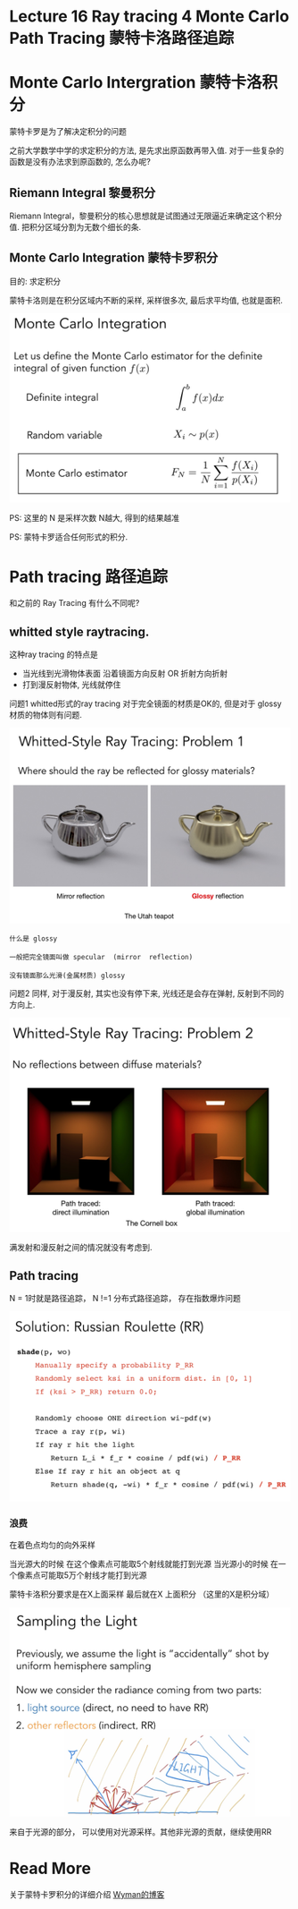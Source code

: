 # Lecture 16 Ray tracing 4  Monte Carlo Path Tracing 蒙特卡洛路径追踪

# Monte Carlo Intergration 蒙特卡洛积分

蒙特卡罗是为了解决定积分的问题

之前大学数学中学的求定积分的方法, 是先求出原函数再带入值.  对于一些复杂的函数是没有办法求到原函数的, 怎么办呢?

## Riemann Integral 黎曼积分
Riemann Integral，黎曼积分的核心思想就是试图通过无限逼近来确定这个积分值. 把积分区域分割为无数个细长的条.

## Monte Carlo Integration 蒙特卡罗积分
目的: 求定积分  

蒙特卡洛则是在积分区域内不断的采样, 采样很多次, 最后求平均值, 也就是面积.

![image](https://raw.githubusercontent.com/lumixraku/NotesForGraphics/master/images/monte.jpg)

PS: 这里的 N 是采样次数  N越大, 得到的结果越准

PS: 蒙特卡罗适合任何形式的积分.


# Path tracing 路径追踪

和之前的 Ray Tracing 有什么不同呢?

## whitted style raytracing.

这种ray tracing 的特点是

- 当光线到光滑物体表面 沿着镜面方向反射 OR 折射方向折射
- 打到漫反射物体, 光线就停住

问题1 whitted形式的ray tracing 对于完全镜面的材质是OK的, 但是对于 glossy 材质的物体则有问题.

![image](https://raw.githubusercontent.com/lumixraku/NotesForGraphics/master/images/whittedProblem.jpg)



```
什么是 glossy

一般把完全镜面叫做 specular  (mirror  reflection)

没有镜面那么光滑(金属材质) glossy

```

问题2  同样, 对于漫反射, 其实也没有停下来, 光线还是会存在弹射, 反射到不同的方向上.

![image](https://raw.githubusercontent.com/lumixraku/NotesForGraphics/master/images/whittedProblem2.jpg)

满发射和漫反射之间的情况就没有考虑到.

## Path tracing
N = 1时就是路径追踪， N !=1 分布式路径追踪， 存在指数爆炸问题

![image](https://raw.githubusercontent.com/lumixraku/NotesForGraphics/master/images/tracing.jpg)


### 浪费
在着色点均匀的向外采样

当光源大的时候  在这个像素点可能取5个射线就能打到光源
当光源小的时候  在一个像素点可能取5万个射线才能打到光源

蒙特卡洛积分要求是在X上面采样 最后就在X 上面积分  （这里的X是积分域）


![image](https://raw.githubusercontent.com/lumixraku/NotesForGraphics/master/images/tracing9.jpg)

来自于光源的部分， 可以使用对光源采样。其他非光源的贡献，继续使用RR

# Read More
关于蒙特卡罗积分的详细介绍  [Wyman的博客](https://www.qiujiawei.com/monte-carlo/)

